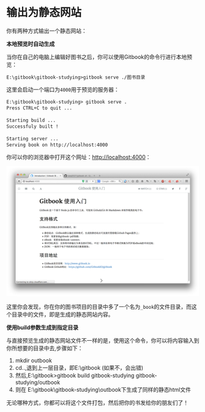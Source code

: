 输出为静态网站
====

你有两种方式输出一个静态网站：

**本地预览时自动生成**

当你在自己的电脑上编辑好图书之后，你可以使用Gitbook的命令行进行本地预览：

```
E:\gitbook\gitbook-studying>gitbook serve ./图书目录
```

这里会启动一个端口为`4000`用于预览的服务器：

```
E:\gitbook\gitbook-studying> gitbook serve .
Press CTRL+C to quit ...

Starting build ...
Successfuly built !

Starting server ...
Serving book on http://localhost:4000
```

你可以你的浏览器中打开这个网址：<http://localhost:4000>：

![](../imgs/yl.png)

这里你会发现，你在你的图书项目的目录中多了一个名为`_book`的文件目录，而这个目录中的文件，即是生成的静态网站内容。

**使用build参数生成到指定目录**

与直接预览生成的静态网站文件不一样的是，使用这个命令，你可以将内容输入到你所想要的目录中去,步骤如下：

1. mkdir outbook
2. cd..,退到上一层目录，即E:\gitbook   (如果不，会出错)
3. 然后,E:\gitbook>gitbook build gitbook-studying gitbook-studying/outbook
4. 则在 E:\gitbook\gitbook-studying\outbook下生成了同样的静态html文件


无论哪种方式，你都可以将这个文件打包，然后把你的书发给你的朋友们了！



